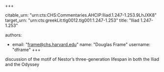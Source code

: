 +++


citable_urn: "urn:cts:CHS:Commentaries.AHCIP:Iliad.1.247-1.253.9LhJXK8"
target_urn: "urn:cts:greekLit:tlg0012.tlg001:1.247-1.253"
title: "Iliad 1.247-1.253"

authors:
- email: "frame@chs.harvard.edu"
  name: "Douglas Frame"
  username: "dframe"
+++

<p>discussion of the motif of Nestor’s three-generation lifespan in both the Iliad and the Odyssey</p>